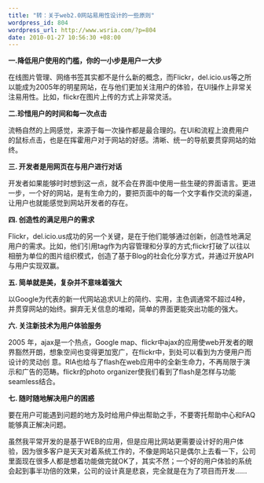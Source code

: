 ```yaml
--- 
title: "转：关于web2.0网站易用性设计的一些原则"
wordpress_id: 804
wordpress_url: http://www.wsria.com/?p=804
date: 2010-01-27 10:56:30 +08:00
---
```

<strong>一.降低用户使用的门槛，你的一小步是用户一大步</strong>

在线图片管理、网络书签其实都不是什么新的概念，而Flickr，del.icio.us等之所以能成为2005年的明星网站，在与他们更加关注用户的体验，在UI操作上非常关注易用性。比如，flickr在图片上传的方式上非常灵活。

<strong>二.珍惜用户的时间和每一次点击</strong>

流畅自然的上网感觉，来源于每一次操作都是最合理的。在UI和流程上浪费用户的鼠标点击，也是在挥霍用户对于网站的好感。清晰、统一的导航要贯穿网站的始终。

<strong>三. 开发者是用网页在与用户进行对话</strong>

开发者如果能够时时想到这一点，就不会在界面中使用一些生硬的界面语言。更进一步，一个好的网站，是有生命力的，要把页面中的每一个文字看作交流的渠道，让用户也就能感觉到网站开发者的存在。

<strong>四. 创造性的满足用户的需求</strong>

Flickr，del.icio.us成功的另一个关键，是在于他们能够通过创新，创造性地满足用户的需求。比如，他们引用tag作为内容管理和分享的方式;flickr打破了以往以相册为单位的图片组织模式，创造了基于Blog的社会化分享方式，并通过开放API与用户实现双赢。

<strong>五. 简单就是美，复杂并不意味着强大</strong>

以Google为代表的新一代网站追求UI上的简约、实用，主色调通常不超过4种，并贯穿网站的始终。摒弃无关信息的堆砌，简单的界面更能突出功能的强大。

<strong>六. 关注新技术为用户体验服务</strong>

2005 年，ajax是一个热点，Google map、flickr中ajax的应用使web开发者的眼界豁然开朗，想象空间也变得更加宽广，在flickr中，到处可以看到为方便用户而设计的灵动创 意。RIA也给与了flash在web应用中的全新生命力，不再局限于演示和广告的范畴。flickr的photo organizer使我们看到了flash是怎样与功能seamless结合。

<strong>七. 随时随地解决用户的困惑</strong>

要在用户可能遇到问题的地方及时给用户伸出帮助之手，不要寄托帮助中心和FAQ能够真正解决问题。

虽然我平常开发的是基于WEB的应用，但是应用比网站更需要设计好的用户体验，因为很多客户是天天对着系统工作的，不像是网站只是偶尔上去看一下，公司里面现在很多人都是想着功能做完就OK了，其实不然；一个好的用户体验的系统会起到事半功倍的效果，公司的设计真是悲哀，完全就是在为了项目而开发……
